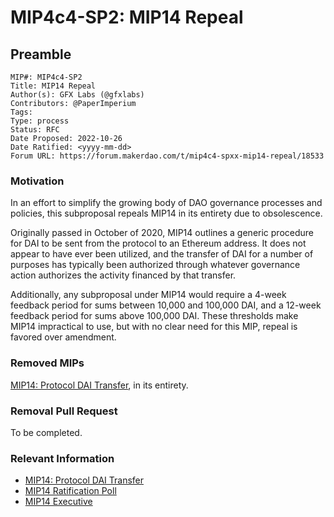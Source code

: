 # MIP4c4-SP2: MIP14 Repeal

## Preamble

```
MIP#: MIP4c4-SP2
Title: MIP14 Repeal
Author(s): GFX Labs (@gfxlabs)
Contributors: @PaperImperium
Tags:
Type: process
Status: RFC
Date Proposed: 2022-10-26
Date Ratified: <yyyy-mm-dd>
Forum URL: https://forum.makerdao.com/t/mip4c4-spxx-mip14-repeal/18533
```

### Motivation

In an effort to simplify the growing body of DAO governance processes and policies, this subproposal repeals MIP14 in its entirety due to obsolescence.

Originally passed in October of 2020, MIP14 outlines a generic procedure for DAI to be sent from the protocol to an Ethereum address. It does not appear to have ever been utilized, and the transfer of DAI for a number of purposes has typically been authorized through whatever governance action authorizes the activity financed by that transfer.

Additionally, any subproposal under MIP14 would require a 4-week feedback period for sums between 10,000 and 100,000 DAI, and a 12-week feedback period for sums above 100,000 DAI. These thresholds make MIP14 impractical to use, but with no clear need for this MIP, repeal is favored over amendment.

### Removed MIPs

[MIP14: Protocol DAI Transfer](https://mips.makerdao.com/mips/details/MIP14), in its entirety.

### Removal Pull Request

To be completed.

### Relevant Information

* [MIP14: Protocol DAI Transfer](https://mips.makerdao.com/mips/details/MIP14)
* [MIP14 Ratification Poll](https://vote.makerdao.com/polling/QmPuRP2c#vote-breakdown)
* [MIP14 Executive](https://vote.makerdao.com/executive/template-executive-vote-approve-october-2020-governance-cycle-bundle-october-26-2020#proposal-detail)